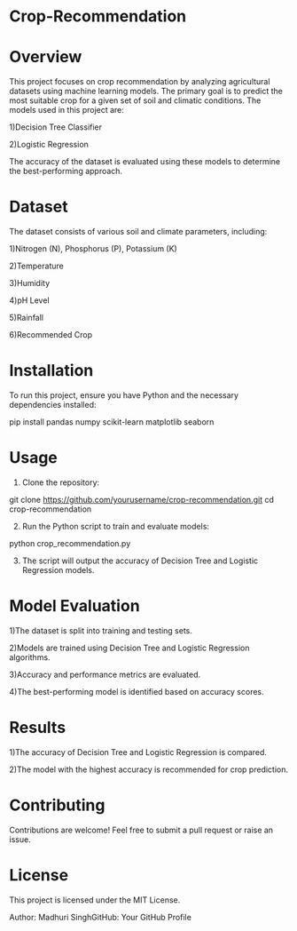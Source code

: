 # Crop-Recommendation
# Overview

This project focuses on crop recommendation by analyzing agricultural datasets using machine learning models. The primary goal is to predict the most suitable crop for a given set of soil and climatic conditions. The models used in this project are:

1)Decision Tree Classifier

2)Logistic Regression

The accuracy of the dataset is evaluated using these models to determine the best-performing approach.

# Dataset

The dataset consists of various soil and climate parameters, including:

1)Nitrogen (N), Phosphorus (P), Potassium (K)

2)Temperature

3)Humidity

4)pH Level

5)Rainfall

6)Recommended Crop

# Installation

To run this project, ensure you have Python and the necessary dependencies installed:

pip install pandas numpy scikit-learn matplotlib seaborn

# Usage

1) Clone the repository:

git clone https://github.com/yourusername/crop-recommendation.git
cd crop-recommendation

2) Run the Python script to train and evaluate models:

python crop_recommendation.py

3) The script will output the accuracy of Decision Tree and Logistic Regression models.

# Model Evaluation

1)The dataset is split into training and testing sets.

2)Models are trained using Decision Tree and Logistic Regression algorithms.

3)Accuracy and performance metrics are evaluated.

4)The best-performing model is identified based on accuracy scores.

# Results

1)The accuracy of Decision Tree and Logistic Regression is compared.

2)The model with the highest accuracy is recommended for crop prediction.

# Contributing

Contributions are welcome! Feel free to submit a pull request or raise an issue.

# License

This project is licensed under the MIT License.

Author: Madhuri SinghGitHub: Your GitHub Profile

